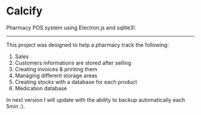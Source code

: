 # Calcify
Pharmacy POS system using Electron.js and sqlite3!. 

---

This project was designed to help a pharmacy track the following:
1. Sales
2. Customers informations are stored after selling
3. Creating invoices & printing them
4. Managing different storage areas 
5. Creating stocks with a database for each product
6. Medication database


In next version I will update with the ability to backup automatically each 5min :). 



